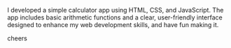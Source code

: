 I developed a simple calculator app using HTML, CSS, and
JavaScript. The app includes basic arithmetic functions and a
clear, user-friendly interface designed to enhance my web
development skills, and have fun making it.

 cheers 
